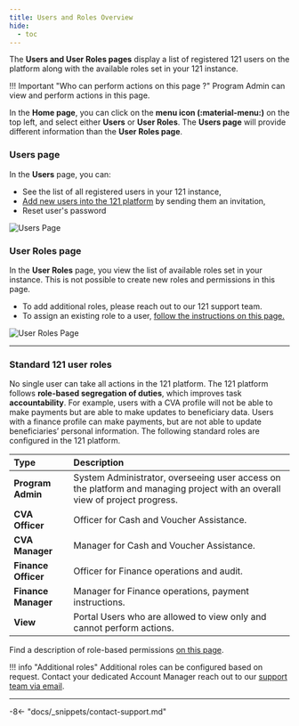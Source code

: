 ```yaml
---
title: Users and Roles Overview
hide:
  - toc
---
```


The **Users and User Roles pages**  display a list of registered 121 users on the platform along with the available roles set in your 121 instance.

!!! Important "Who can perform actions on this page ?"
    Program Admin can view and perform actions in this page.

In the **Home page**, you can click on the **menu icon (:material-menu:)** on the top left, and select either **Users** or **User Roles**. The **Users page** will provide different information than the **User Roles page**.

### Users page

In the **Users** page, you can:

- See the list of all registered users in your 121 instance,
- [Add new users into the 121 platform](../users/add-users.md) by sending them an invitation,
- Reset user's password

![Users Page](../assets/img/AddUser.png)

### User Roles page

In the **User Roles** page, you view the list of available roles set in your instance. This is not possible to create new roles and permissions in this page.

- To add additional roles, please reach out to our 121 support team.
- To assign an existing role to a user, [follow the instructions on this page.](../team/add-team-members.md)

![User Roles Page](../assets/img/UserRolesPage.png)

---

### Standard 121 user roles

No single user can take all actions in the 121 platform. The 121 platform follows **role-based segregation of duties**, which improves task **accountability**. For example, users with a CVA profile will not be able to make payments but are able to make updates to beneficiary data. Users with a finance profile can make payments, but are not able to update beneficiaries’ personal information. The following standard roles are configured in the 121 platform.

| Type                | Description                                                          |
| :------------------ | :------------------------------------------------------------------- |
| **Program Admin**| System Administrator, overseeing user access on the platform and managing project with an overall view of project progress.|
| **CVA Officer**     | Officer for Cash and Voucher Assistance.                              |
| **CVA Manager**     | Manager for Cash and Voucher Assistance.                              |
| **Finance Officer** | Officer for Finance operations and audit.                             |
| **Finance Manager** | Manager for Finance operations, payment instructions.                 |
| **View**            | Portal Users who are allowed to view only and cannot perform actions. |

Find a description of role-based permissions [on this page](../users/description-roles.md).

!!! info "Additional roles"
    Additional roles can be configured based on request. Contact your dedicated Account Manager reach out to our [support team via email](mailto:support@121.global).

---

-8<- "docs/_snippets/contact-support.md"
